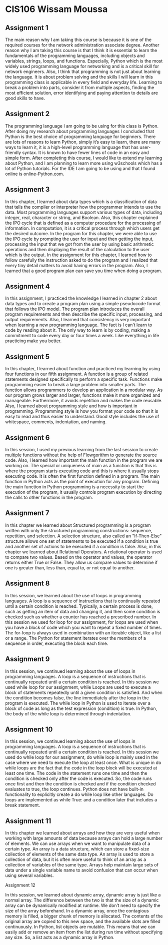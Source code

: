 # CIS106 Wissam Moussa

## Assignment 1

The main reason why I am taking this course is because it is one of the required courses for the network administration associate degree. Another reason why I am taking this course is that I think it is essential to learn the fundamentals of the programming languages, including objects and variables, strings, loops, and functions. Especially, Python which is the most widely used programming language for networking and is a critical skill for network engineers. Also, I think that programming is not just about learning the language. It is about problem solving and the skills I will learn in this programming class is applicable in every field and everyday life. Learning to break a problem into parts, consider it from multiple aspects, finding the most efficient solution, error identifying and paying attention to details are good skills to have.

## Assignment 2

The programming language I am going to be using for this class is Python. After doing my research about programming languages I concluded that Python is the best choice of programming language for beginners. There are lots of reasons to learn Python, simply it’s easy to learn, there are many ways to learn it, it is a high-level programming language that has user-friendly syntax. It is known to have fewer lines of code in an easy and simple form. After completing this course, I would like to extend my learning about Python, and I am planning to learn more using w3schools which has a lot of Python tutorials. For the IDE I am going to be using and that I found online is online-Python.com.

## Assignment 3

In this chapter, I learned about data types which is a classification of data that tells the compiler or interpreter how the programmer intends to use the data. Most programming languages support various types of data, including integer, real, character or string, and Boolean. Also, this chapter explained the IPO cycle that is defined as a computer procedure for the processing of information. In computation, it is a critical process through which users get the desired outcome. In the program for this chapter, we were able to use the IPO cycle by prompting the user for input and then getting the input, processing the input that we got from the user by using basic arithmetic operations and then displaying the result of the calculation to the user which is the output.
In the assignment for this chapter, I learned how to follow carefully the instruction asked to do the program and I realized that every tiny detail matters to avoid having errors in the program. Also, I learned that a good program plan can save you time when doing a program.


## Assignment 4

In this assignment, I practiced the knowledge I learned in chapter 2 about data types and to create a program plan using a simple pseudocode format that follows the IPO model. The program plan introduces the overall program requirements and then describe the specific input, processing, and output requirements. Also, I learned that consistency is very important when learning a new programming language. The fact is I can’t learn to code by reading about it. The only way to learn is by coding, making a commitment to code every day or four times a week. Like everything in life practicing make you better.


## Assignment 5

In this chapter, I learned about function and practiced my learning by using four functions in our fifth assignment. A function is a group of related statements designed specifically to perform a specific task. Functions make programming easier to break a large problem into smaller parts. The function allows programmers to develop an application in a modular way. As our program grows larger and larger, functions make it more organized and manageable. Furthermore, it avoids repetition and makes the code reusable. Also, I learned about programming style and how is important in programming. Programming style is how you format your code so that it is easy to read and thus easier to understand. Good style includes the use of whitespace, comments, indentation, and naming.


## Assignment 6

In this session, I used my previous learning from the last session to create multiple functions without the help of Flowgorithm to generate the source code. Also, I learned how important the main function in the program we are working on. The special or uniqueness of main as a function is that this is where the program starts executing code and this is where it usually stops executing code. It is often the first function defined in a program. The main function in Python acts as the point of execution for any program. Defining the main function in Python programming is a necessity to start the execution of the program, it usually controls program execution by directing the calls to other functions in the program.


## Assignment 7

In this chapter we learned about Structured programming is a program written with only the structured programming constructions: sequence, repetition, and selection.  A selection structure, also called an "If-Then-Else" structure allows one set of statements to be executed if a condition is true and another set of actions to be executed if a condition is false. Also, in this chapter we learned about Relational Operators. A relational operator is used to compare two values. Based on the operator and values, the operator returns either True or False. They allow us compare values to determine if one is greater than, less than, equal to, or not equal to another.


## Assignment 8

In this session, we learned about the use of loops in programming languages. A loop is a sequence of instructions that is continually repeated until a certain condition is reached. Typically, a certain process is done, such as getting an item of data and changing it, and then some condition is checked such as whether a counter has reached a prescribed number. In this session we used for loop for our assignment, for loops are used when you have a block of code which you want to repeat a fixed number of times. The for-loop is always used in combination with an iterable object, like a list or a range. The Python for statement iterates over the members of a sequence in order, executing the block each time.


## Assignment 9

In this session, we continued learning about the use of loops in programming languages. A loop is a sequence of instructions that is continually repeated until a certain condition is reached. In this session we used while loop for our assignment, while Loops are used to execute a block of statements repeatedly until a given condition is satisfied. And when the condition becomes false, the line immediately after the loop in the program is executed. The while loop in Python is used to iterate over a block of code as long as the test expression (condition) is true. In Python, the body of the while loop is determined through indentation.


## Assignment 10

In this session, we continued learning about the use of loops in programming languages. A loop is a sequence of instructions that is continually repeated until a certain condition is reached. In this session we used do while loop for our assignment, do while loop is mainly used in the case where we need to execute the loop at least once. What is unique in do while loops are the fact that the code in the loop block will be executed at least one time. The code in the statement runs one time and then the condition is checked only after the code is executed. So, the code runs once first and then the condition is checked and if the condition checked evaluates to true, the loop continues. Python does not have built-in functionality to explicitly create a do while loop like other languages. Do loops are implemented as while True: and a condition later that includes a break statement.

## Assignment 11

In this chapter we learned about arrays and how they are very useful when working with large amounts of data because arrays can hold a large number of elements. We can use arrays when we want to manipulate data of a certain type.  An array is a data structure, which can store a fixed-size collection of elements of the same data type. An array is used to store a collection of data, but it is often more useful to think of an array as a collection of variables of the same type. Arrays help maintain large sets of data under a single variable name to avoid confusion that can occur when using several variables.

Assignment 12

In this session, we learned about dynamic array, dynamic array is just like a normal array. The difference between the two is that the size of a dynamic array can be dynamically modified at runtime. We don’t need to specify the size of the array beforehand. In a dynamic array, once the contagious memory is filled, a bigger chunk of memory is allocated. The contents of the original array are copied to this new space, and the available slots are filled continuously. In Python, list objects are mutable. This means that we can easily add or remove an item from the list during run time without specifying any size. So, a list acts as a dynamic array in Python.

